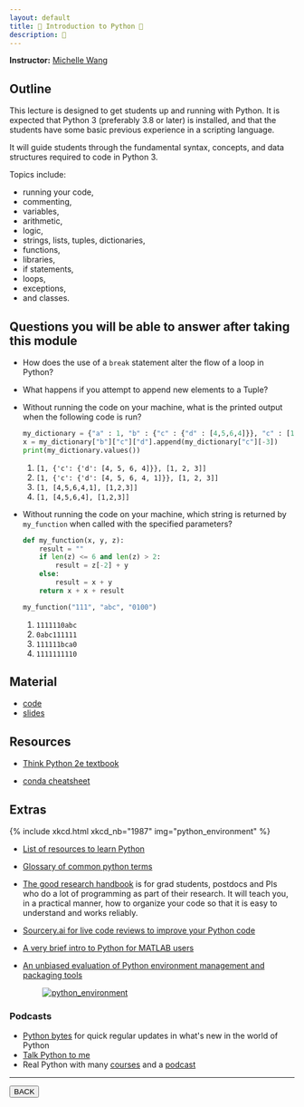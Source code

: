 ```yaml
---
layout: default
title: 🐍 Introduction to Python 🐍
description: 🐍
---
```


**Instructor:** [Michelle Wang](https://github.com/michellewang)

## Outline

This lecture is designed to get students up and running with Python.
It is expected that Python 3 (preferably 3.8 or later) is installed,
and that the students have some basic previous experience in a scripting language.

It will guide students through the fundamental syntax, concepts,
and data structures required to code in Python 3.

Topics include:

-   running your code,
-   commenting,
-   variables,
-   arithmetic,
-   logic,
-   strings, lists, tuples, dictionaries,
-   functions,
-   libraries,
-   if statements,
-   loops,
-   exceptions,
-   and classes.

## Questions you will be able to answer after taking this module

-   How does the use of a `break` statement alter the flow of a loop in Python?

-   What happens if you attempt to append new elements to a Tuple?

-   Without running the code on your machine, what is the printed output when the following code is run?

    ```python
    my_dictionary = {"a" : 1, "b" : {"c" : {"d" : [4,5,6,4]}}, "c" : [1,2,3]}
    x = my_dictionary["b"]["c"]["d"].append(my_dictionary["c"][-3])
    print(my_dictionary.values())
    ```

    1.  `[1, {'c': {'d': [4, 5, 6, 4]}}, [1, 2, 3]]`
    1.  `[1, {'c': {'d': [4, 5, 6, 4, 1]}}, [1, 2, 3]]`
    1.  `[1, [4,5,6,4,1], [1,2,3]]`
    1.  `[1, [4,5,6,4], [1,2,3]]`

-   Without running the code on your machine, which string is returned by
    `my_function` when called with the specified parameters?

    ```python
    def my_function(x, y, z):
        result = ""
        if len(z) <= 6 and len(z) > 2:
            result = z[-2] + y
        else:
            result = x + y
        return x + x + result

    my_function("111", "abc", "0100")
    ```

    1.  `1111110abc`
    1.  `0abc111111`
    1.  `111111bca0`
    1.  `1111111110`

## Material

-   [code]()
-   [slides]()

## Resources

-   [Think Python 2e textbook](https://greenteapress.com/wp/think-python-2e/)

-   [conda cheatsheet](https://docs.conda.io/projects/conda/en/latest/user-guide/cheatsheet.html)

## Extras

{% include xkcd.html xkcd_nb="1987" img="python_environment" %}

-   [List of resources to learn Python](https://learn-neuroimaging.github.io/hitchhackers_guide_brain/11-programming/#python)

-   [Glossary of common python terms](https://www.pythonmorsels.com/terms/)

-   [The good research handbook](https://goodresearch.dev/index.html) is for grad students,
    postdocs and PIs who do a lot of programming as part of their research.
    It will teach you, in a practical manner, how to organize your code so that it is easy to understand and works reliably.

-   [Sourcery.ai for live code reviews to improve your Python code](https://sourcery.ai/)

-   [A very brief intro to Python for MATLAB users](https://volttron.readthedocs.io/en/main/developing-volttron/python-for-matlab-users.html)

-   [An unbiased evaluation of Python environment management and packaging tools](https://alpopkes.com/posts/python/packaging_tools/)

<div style="display: flex; flex-direction: column; justify-content: center; align-items: center; margin: 10px">
  <div style="width: 80%">
    <a href="https://alpopkes.com/posts/python/packaging_tools/">
      <img src="https://alpopkes.com/posts/python/figures/venn_diagram.png"
           alt="python_environment">
    </a>
  </div>
</div>

### Podcasts

-   [Python bytes](https://pythonbytes.fm/) for quick regular updates in what's new in the world of Python
-   [Talk Python to me](https://talkpython.fm/)
-   Real Python with many [courses](https://realpython.com/) and a [podcast](https://realpython.com/podcasts/rpp/)

---

<a href="{{ site.url }}/lectures-materials/latest.html"><button>BACK</button></a>
